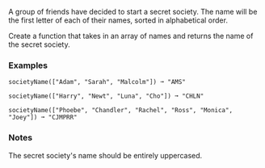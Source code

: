 A group of friends have decided to start a secret society. The name will be the first letter of each of their names, sorted in alphabetical order.

Create a function that takes in an array of names and returns the name of the secret society.


### Examples ###
    societyName(["Adam", "Sarah", "Malcolm"]) ➞ "AMS"

    societyName(["Harry", "Newt", "Luna", "Cho"]) ➞ "CHLN"

    societyName(["Phoebe", "Chandler", "Rachel", "Ross", "Monica", "Joey"]) ➞ "CJMPRR"


### Notes ###
The secret society's name should be entirely uppercased.